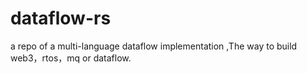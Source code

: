 # dataflow-rs
a repo of a multi-language dataflow implementation ,The way to build web3，rtos，mq or dataflow.
